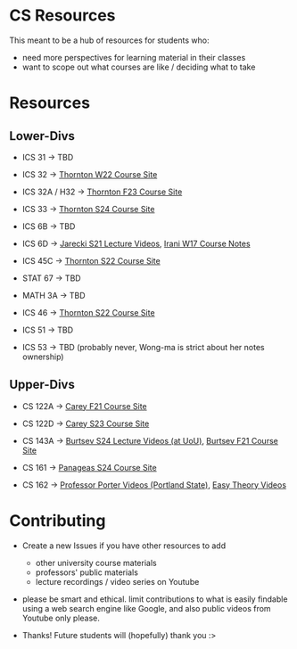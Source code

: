 # CS Resources
This meant to be a hub of resources for students who:
- need more perspectives for learning material in their classes
- want to scope out what courses are like / deciding what to take

# Resources

## Lower-Divs
- ICS 31 → TBD
- ICS 32 → [Thornton W22 Course Site](https://ics.uci.edu/~thornton/ics32/Notes/)
- ICS 32A / H32 → [Thornton F23 Course Site](https://ics.uci.edu/~thornton/ics32a/Notes/)
- ICS 33 → [Thornton S24 Course Site](https://ics.uci.edu/~thornton/ics33/Notes/)

- ICS 6B → TBD
- ICS 6D → [Jarecki S21 Lecture Videos](https://www.youtube.com/playlist?list=PLlQMI2WShu6hjysQgbojJtMwEdjSsWVxp), [Irani W17 Course Notes](https://ics.uci.edu/~irani/w17-6D/6D)

- ICS 45C → [Thornton S22 Course Site](https://ics.uci.edu/~thornton/ics45c/Notes/)
- STAT 67 → TBD

- MATH 3A → TBD

- ICS 46 → [Thornton S22 Course Site](https://ics.uci.edu/~thornton/ics46/Notes/)
- ICS 51 → TBD
- ICS 53 → TBD (probably never, Wong-ma is strict about her notes ownership)

## Upper-Divs
- CS 122A → [Carey F21 Course Site](https://grape.ics.uci.edu/wiki/asterix/wiki/cs122a-2021-fall)
- CS 122D → [Carey S23 Course Site](https://grape.ics.uci.edu/wiki/asterix/wiki/cs122d-2023-spring)

- CS 143A → [Burtsev S24 Lecture Videos (at UoU)](https://www.youtube.com/playlist?list=PLsoEMNGAqtDOwDnR1W2AuTX79_iKPXRT7), [Burtsev F21 Course Site](https://ics.uci.edu/~aburtsev/143A/index.html)

- CS 161 → [Panageas S24 Course Site](https://panageas.github.io/algo2024)
- CS 162 → [Professor Porter Videos (Portland State)](https://www.youtube.com/playlist?list=PLbtzT1TYeoMjNOGEiaRmm_vMIwUAidnQz), [Easy Theory Videos](https://www.youtube.com/@EasyTheory/playlists)

# Contributing
- Create a new Issues if you have other resources to add
	- other university course materials
	- professors' public materials
	- lecture recordings / video series on Youtube

- please be smart and ethical. limit contributions to what is easily findable using a web search engine like Google, and also public videos from Youtube only please.

- Thanks! Future students will (hopefully) thank you :>
